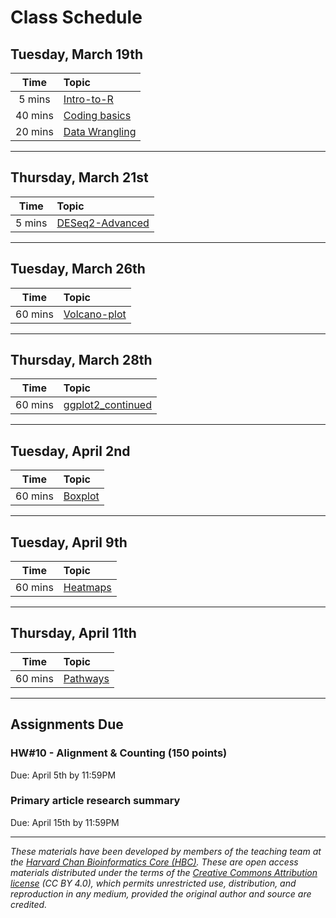 # Class Schedule

## Tuesday, March 19th 

| Time |  Topic  |  
|:-----------:|:----------| 
| 5 mins | [Intro-to-R](../lessons/01_Intro-to-R.md) | 
| 40 mins | [Coding basics](../lessons/02_coding_basics.md) | 
| 20 mins | [Data Wrangling](../lessons/03_data-wrangling.md) | 


***

## Thursday, March 21st 

| Time |  Topic  |  
|:-----------:|:----------| 
| 5 mins | [DESeq2-Advanced](../lessons/04_rnaseq_dataset.md) | 

***


## Tuesday, March 26th 

| Time |  Topic  |  
|:-----------:|:----------| 
| 60 mins | [Volcano-plot](../lessons/05_Volcano_plot.md) | 

***

## Thursday, March 28th 

| Time |  Topic  |  
|:-----------:|:----------| 
| 60 mins | [ggplot2_continued](../lessons/06_ggplot2.md) | 

***

## Tuesday, April 2nd 

| Time |  Topic  |  
|:-----------:|:----------| 
| 60 mins | [Boxplot](../lessons/07_box_plot.md) | 

***

## Tuesday, April 9th 

| Time |  Topic  |  
|:-----------:|:----------| 
| 60 mins | [Heatmaps](../lessons/08_heatmaps.md) | 

***

## Thursday, April 11th 

| Time |  Topic  |  
|:-----------:|:----------| 
| 60 mins | [Pathways](../lessons/09_pathways.md) | 

***


## Assignments Due 

### HW#10 - Alignment & Counting (150 points)
Due: April 5th by 11:59PM   

### Primary article research summary  
Due: April 15th by 11:59PM    

*** 

*These materials have been developed by members of the teaching team at the [Harvard Chan Bioinformatics Core (HBC)](http://bioinformatics.sph.harvard.edu/). These are open access materials distributed under the terms of the [Creative Commons Attribution license](https://creativecommons.org/licenses/by/4.0/) (CC BY 4.0), which permits unrestricted use, distribution, and reproduction in any medium, provided the original author and source are credited.*
